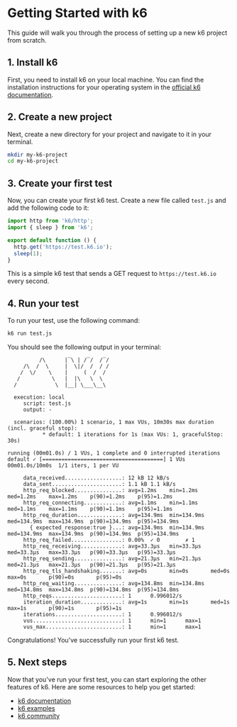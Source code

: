
# Getting Started with k6

This guide will walk you through the process of setting up a new k6 project from scratch.

## 1. Install k6

First, you need to install k6 on your local machine. You can find the installation instructions for your operating system in the [official k6 documentation](https://k6.io/docs/getting-started/installation/).

## 2. Create a new project

Next, create a new directory for your project and navigate to it in your terminal.

```bash
mkdir my-k6-project
cd my-k6-project
```

## 3. Create your first test

Now, you can create your first k6 test. Create a new file called `test.js` and add the following code to it:

```javascript
import http from 'k6/http';
import { sleep } from 'k6';

export default function () {
  http.get('https://test.k6.io');
  sleep(1);
}
```

This is a simple k6 test that sends a GET request to `https://test.k6.io` every second.

## 4. Run your test

To run your test, use the following command:

```bash
k6 run test.js
```

You should see the following output in your terminal:

```
          /\      |‾\ | /‾/  /‾/
     /\  /  \     |  \|/  /  / /
    /  \/    \    |     (  /  /
   /          \   |  |\   \  \
  /            \  |__| \___\__\

  execution: local
     script: test.js
     output: -

  scenarios: (100.00%) 1 scenario, 1 max VUs, 10m30s max duration (incl. graceful stop):
           * default: 1 iterations for 1s (max VUs: 1, gracefulStop: 30s)

running (00m01.0s) / 1 VUs, 1 complete and 0 interrupted iterations
default ✓ [======================================] 1 VUs  00m01.0s/10m0s  1/1 iters, 1 per VU

     data_received..................: 12 kB 12 kB/s
     data_sent......................: 1.1 kB 1.1 kB/s
     http_req_blocked...............: avg=1.2ms    min=1.2ms    med=1.2ms    max=1.2ms    p(90)=1.2ms    p(95)=1.2ms
     http_req_connecting............: avg=1.1ms    min=1.1ms    med=1.1ms    max=1.1ms    p(90)=1.1ms    p(95)=1.1ms
     http_req_duration..............: avg=134.9ms  min=134.9ms  med=134.9ms  max=134.9ms  p(90)=134.9ms  p(95)=134.9ms
       { expected_response:true }...: avg=134.9ms  min=134.9ms  med=134.9ms  max=134.9ms  p(90)=134.9ms  p(95)=134.9ms
     http_req_failed................: 0.00%  ✓ 0        ✗ 1
     http_req_receiving.............: avg=33.3µs   min=33.3µs   med=33.3µs   max=33.3µs   p(90)=33.3µs   p(95)=33.3µs
     http_req_sending...............: avg=21.3µs   min=21.3µs   med=21.3µs   max=21.3µs   p(90)=21.3µs   p(95)=21.3µs
     http_req_tls_handshaking.......: avg=0s       min=0s       med=0s       max=0s       p(90)=0s       p(95)=0s
     http_req_waiting...............: avg=134.8ms  min=134.8ms  med=134.8ms  max=134.8ms  p(90)=134.8ms  p(95)=134.8ms
     http_reqs......................: 1      0.996012/s
     iteration_duration.............: avg=1s       min=1s       med=1s       max=1s       p(90)=1s       p(95)=1s
     iterations.....................: 1      0.996012/s
     vus............................: 1      min=1      max=1
     vus_max........................: 1      min=1      max=1
```
Congratulations! You've successfully run your first k6 test.

## 5. Next steps

Now that you've run your first test, you can start exploring the other features of k6. Here are some resources to help you get started:

*   [k6 documentation](https://k6.io/docs/)
*   [k6 examples](https://k6.io/docs/examples/)
*   [k6 community](https://community.k6.io/)

